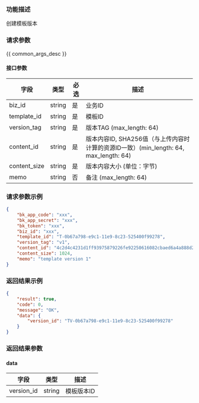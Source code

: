 ### 功能描述

创建模板版本

### 请求参数

{{ common_args_desc }}

#### 接口参数

| 字段         |  类型      | 必选   |  描述      |
|--------------|------------|--------|------------|
| biz_id       |  string    | 是     | 业务ID     |
| template_id  |  string    | 是     | 模板ID     |
| version_tag  |  string    | 是     | 版本TAG  (max_length: 64)  |
| content_id   |  string    | 是     | 版本内容ID, SHA256值（与上传内容时计算的资源ID一致）(min_length: 64, max_length: 64) |
| content_size |  string    | 是     | 版本内容大小 (单位：字节) |
| memo         |  string    | 否     | 备注 (max_length: 64) |

### 请求参数示例

```json
{
    "bk_app_code": "xxx",
    "bk_app_secret": "xxx",
    "bk_token": "xxx",
    "biz_id": "xxx",
    "template_id": "T-0b67a798-e9c1-11e9-8c23-525400f99278",
    "version_tag": "v1",
    "content_id": "4c2d4c4231d1ff93975879226fe92250616082cbaed6a4a888d2adc490ba9b44",
    "content_size": 1024,
    "memo": "template version 1"
}
```

### 返回结果示例

```json
{
    "result": true,
    "code": 0,
    "message": "OK",
    "data": {
        "version_id": "TV-0b67a798-e9c1-11e9-8c23-525400f99278"
    }
}
```

### 返回结果参数

#### data

| 字段       | 类型   | 描述       |
|------------|--------|------------|
| version_id | string | 模板版本ID |
